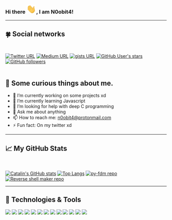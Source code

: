 ### Hi there <img src="https://raw.githubusercontent.com/n0obit4/n0obit4/master/wave.gif" width="30px">, I am N0obit4!

---
## &#x1F340; Social networks
<br>

[![Twitter URL](https://img.shields.io/twitter/url?label=Twitter%20profile&style=social&url=https://twitter.com/n0obit4)](https://twitter.com/n0obit4)
[![Medium URL](https://img.shields.io/twitter/url?label=Medium&logo=medium&style=social&url=https://n0obit4.medium.com)](https://n0obit4.medium.com)
[![gists URL](https://img.shields.io/twitter/url?label=gists&logo=github&style=social&url=https%3A%2F%2Fgist.github.com%2Fn0obit4)](https://gist.github.com/n0obit4)
[![GitHub User's stars](https://img.shields.io/github/stars/n0obit4?style=social)](https://github.com/n0obit4?tab=stars)
[![GitHub followers](https://img.shields.io/github/followers/n0obit4?label=Github%20followers&style=social)](https://github.com/n0obit4?tab=followers)
<br>
<br>

## &#x1F62C; Some curious things about me.

- 🔭 I’m currently working on some projects xd
- 🌱 I’m currently learning Javascript
- 🤔 I’m looking for help with deep C programming
- 💬 Ask me about anything
- 📫 How to reach me: n0obit4@protonmail.com
- ⚡ Fun fact: On my twitter xd

---

## &#x1f4c8; My GitHub Stats
<br>

[![Catalin's GitHub stats](https://github-readme-stats.vercel.app/api?username=n0obit4&show_icons=true&title_color=ffffff&text_color=c9cacc&icon_color=2bbc8a&bg_color=1d1f21)](https://github.com/n0obit4) [![Top Langs](https://github-readme-stats.vercel.app/api/top-langs/?username=n0obit4&show_icons=true&title_color=ffffff&text_color=c9cacc&icon_color=2bbc8a&bg_color=1d1f21)](https://github.com/n0obit4) [![py-fdm repo](https://github-readme-stats.vercel.app/api/pin/?username=beastsec&repo=py-fdm&title_color=ffffff&text_color=c9cacc&icon_color=2bbc8a&bg_color=1d1f21)](https://github.com/beastsec/py-fdm) [![Reverse shell maker repo](https://github-readme-stats.vercel.app/api/pin/?username=n0obit4&repo=rvs-shell&title_color=ffffff&text_color=c9cacc&icon_color=2bbc8a&bg_color=1d1f21)](https://github.com/n0obit4/rvs-shell)

---

## 🔧 Technologies & Tools

![](https://img.shields.io/badge/OS-Linux-informational?style=flat&logo=linux&logoColor=white&color=2bbc8a)
![](https://img.shields.io/badge/Editor-VS%20Code-informational?style=flat&logo=Visual%20Studio%20Code&logoColor=white&color=2bbc8a)
![](https://img.shields.io/badge/Editor-Vim-informational?style=flat&logo=Vim&logoColor=white&color=2bbc8a)
![](https://img.shields.io/badge/Code-Python-informational?style=flat&logo=python&logoColor=white&color=2bbc8a)
![](https://img.shields.io/badge/Code-JavaScript-informational?style=flat&logo=javascript&logoColor=white&color=2bbc8a)
![](https://img.shields.io/badge/Code-C-informational?style=flat&logo=C&logoColor=white&color=2bbc8a)
![](https://img.shields.io/badge/Shell-Bash-informational?style=flat&logo=gnu-bash&logoColor=white&color=2bbc8a)
![](https://img.shields.io/badge/SQL-SQLite-informational?style=flat&logo=SQLite&logoColor=white&color=2bbc8a)
![](https://img.shields.io/badge/SQL-My%20SQL-informational?style=flat&logo=MySQL&logoColor=white&color=2bbc8a)
![](https://img.shields.io/badge/Tools-Docker-informational?style=flat&logo=docker&logoColor=white&color=2bbc8a)
![](https://img.shields.io/badge/Tools-Git-informational?style=flat&logo=Git&logoColor=white&color=2bbc8a)
![](https://img.shields.io/badge/Cloud-Digital_Ocean-informational?style=flat&logo=digitalocean&logoColor=white&color=2bbc8a)
![](https://img.shields.io/badge/Cloud-Azure-informational?style=flat&logo=Microsoft%20Azure&logoColor=white&color=2bbc8a)
